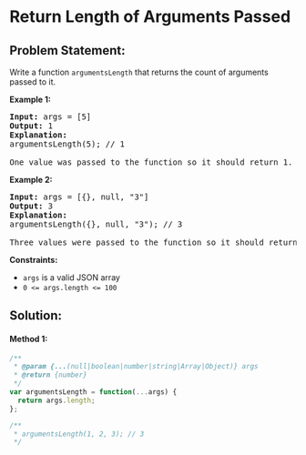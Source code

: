 # Return Length of Arguments Passed

## Problem Statement:


Write a function `argumentsLength` that returns the count of arguments passed to it.

**Example 1:**

<pre><strong>Input:</strong> args = [5]
<strong>Output:</strong> 1
<strong>Explanation:</strong>
argumentsLength(5); // 1

One value was passed to the function so it should return 1.
</pre>

**Example 2:**

<pre><strong>Input:</strong> args = [{}, null, "3"]
<strong>Output:</strong> 3
<strong>Explanation:</strong> 
argumentsLength({}, null, "3"); // 3

Three values were passed to the function so it should return 3.
</pre>

**Constraints:**

* `args` is a valid JSON array
* `0 <= args.length <= 100`

## Solution:

#### Method 1:

```javascript
/**
 * @param {...(null|boolean|number|string|Array|Object)} args
 * @return {number}
 */
var argumentsLength = function(...args) {
  return args.length;
};

/**
 * argumentsLength(1, 2, 3); // 3
 */
```
